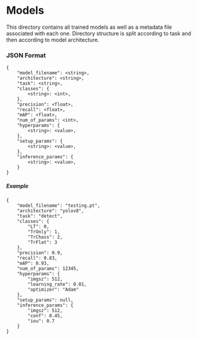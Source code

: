 # Models

This directory contains all trained models as well as a metadata file associated
with each one. Directory structure is split according to task and then according
to model architecture.

### JSON Format

```
{
    "model_filename": <string>,
    "architecture": <string>,
    "task": <string>,
    "classes": {
        <string>: <int>,
    },
    "precision": <float>,
    "recall": <float>,
    "mAP": <float>,
    "num_of_params": <int>,
    "hyperparams": {
        <string>: <value>,
    },
    "setup_params": {
        <string>: <value>,
    },
    "inference_params": {
        <string>: <value>,
    }
}
```

##### Example

```
{
    "model_filename": "testing.pt",
    "architecture": "yolov8",
    "task": "detect",
    "classes": {
        "LT": 0,
        "TrOnly": 1,
        "TrChass": 2,
        "TrFlat": 3
    },
    "precision": 0.9,
    "recall": 0.83,
    "mAP": 0.93,
    "num_of_params": 12345,
    "hyperparams": {
        "imgsz": 512,
        "learning_rate": 0.01,
        "optimizer": "Adam"
    },
    "setup_params": null,
    "inference_params": {
        "imgsz": 512,
        "conf": 0.45,
        "iou": 0.7
    }
}
```
